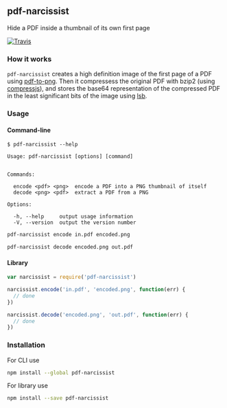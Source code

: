 ## pdf-narcissist

Hide a PDF inside a thumbnail of its own first page

[![Travis](https://img.shields.io/travis/blahah/pdf-narcissist.svg)](https://travis-ci.org/blahah/pdf-narcissist)

### How it works

`pdf-narcissist` creates a high definition image of the first page of a PDF using [pdf-to-png](https://github.com/freeman-lab/pdf-to-png). Then it compressess the original PDF with bzip2 (using [compressjs](https://github.com/cscott/compressjs)), and stores the base64 representation of the compressed PDF in the least significant bits of the image using [lsb](https://github.com/hughsk/lsb).

### Usage

#### Command-line

```
$ pdf-narcissist --help

Usage: pdf-narcissist [options] [command]


Commands:

  encode <pdf> <png>  encode a PDF into a PNG thumbnail of itself
  decode <png> <pdf>  extract a PDF from a PNG

Options:

  -h, --help     output usage information
  -V, --version  output the version number

```

```bash
pdf-narcissist encode in.pdf encoded.png
```

```bash
pdf-narcissist decode encoded.png out.pdf
```

#### Library

```js
var narcissist = require('pdf-narcissist')

narcissist.encode('in.pdf', 'encoded.png', function(err) {
  // done
})

narcissist.decode('encoded.png', 'out.pdf', function(err) {
  // done
})
```

### Installation

For CLI use

```bash
npm install --global pdf-narcissist
```

For library use

```bash
npm install --save pdf-narcissist
```
